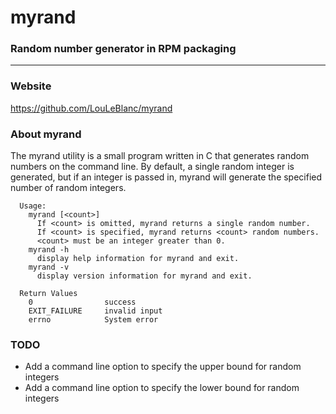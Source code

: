 # myrand
### Random number generator in RPM packaging

---

### Website
<a href="https://github.com/LouLeBlanc/myrand">https://github.com/LouLeBlanc/myrand</a>

### About myrand
The myrand utility is a small program written in C that generates random numbers on the command line.
By default, a single random integer is generated, but if an integer is passed in, myrand will generate
the specified number of random integers.

```
  Usage:
    myrand [<count>]
      If <count> is omitted, myrand returns a single random number.
      If <count> is specified, myrand returns <count> random numbers.
      <count> must be an integer greater than 0.
    myrand -h
      display help information for myrand and exit.
    myrand -v
      display version information for myrand and exit.

  Return Values
    0                success
    EXIT_FAILURE     invalid input
    errno            System error
```

### TODO
- Add a command line option to specify the upper bound for random integers  
- Add a command line option to specify the lower bound for random integers  

